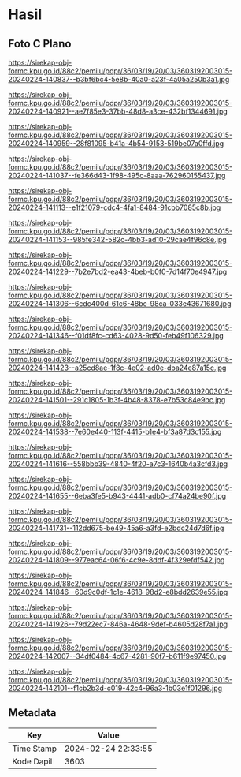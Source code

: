 # Hasil

## Foto C Plano

https://sirekap-obj-formc.kpu.go.id/88c2/pemilu/pdpr/36/03/19/20/03/3603192003015-20240224-140837--b3bf6bc4-5e8b-40a0-a23f-4a05a250b3a1.jpg

https://sirekap-obj-formc.kpu.go.id/88c2/pemilu/pdpr/36/03/19/20/03/3603192003015-20240224-140921--ae7f85e3-37bb-48d8-a3ce-432bf1344691.jpg

https://sirekap-obj-formc.kpu.go.id/88c2/pemilu/pdpr/36/03/19/20/03/3603192003015-20240224-140959--28f81095-b41a-4b54-9153-519be07a0ffd.jpg

https://sirekap-obj-formc.kpu.go.id/88c2/pemilu/pdpr/36/03/19/20/03/3603192003015-20240224-141037--fe366d43-1f98-495c-8aaa-762960155437.jpg

https://sirekap-obj-formc.kpu.go.id/88c2/pemilu/pdpr/36/03/19/20/03/3603192003015-20240224-141113--e1f21079-cdc4-4fa1-8484-91cbb7085c8b.jpg

https://sirekap-obj-formc.kpu.go.id/88c2/pemilu/pdpr/36/03/19/20/03/3603192003015-20240224-141153--985fe342-582c-4bb3-ad10-29cae4f96c8e.jpg

https://sirekap-obj-formc.kpu.go.id/88c2/pemilu/pdpr/36/03/19/20/03/3603192003015-20240224-141229--7b2e7bd2-ea43-4beb-b0f0-7d14f70e4947.jpg

https://sirekap-obj-formc.kpu.go.id/88c2/pemilu/pdpr/36/03/19/20/03/3603192003015-20240224-141306--6cdc400d-61c6-48bc-98ca-033e43671680.jpg

https://sirekap-obj-formc.kpu.go.id/88c2/pemilu/pdpr/36/03/19/20/03/3603192003015-20240224-141346--f01df8fc-cd63-4028-9d50-feb49f106329.jpg

https://sirekap-obj-formc.kpu.go.id/88c2/pemilu/pdpr/36/03/19/20/03/3603192003015-20240224-141423--a25cd8ae-1f8c-4e02-ad0e-dba24e87a15c.jpg

https://sirekap-obj-formc.kpu.go.id/88c2/pemilu/pdpr/36/03/19/20/03/3603192003015-20240224-141501--291c1805-1b3f-4b48-8378-e7b53c84e9bc.jpg

https://sirekap-obj-formc.kpu.go.id/88c2/pemilu/pdpr/36/03/19/20/03/3603192003015-20240224-141538--7e60e440-113f-4415-b1e4-bf3a87d3c155.jpg

https://sirekap-obj-formc.kpu.go.id/88c2/pemilu/pdpr/36/03/19/20/03/3603192003015-20240224-141616--558bbb39-4840-4f20-a7c3-1640b4a3cfd3.jpg

https://sirekap-obj-formc.kpu.go.id/88c2/pemilu/pdpr/36/03/19/20/03/3603192003015-20240224-141655--6eba3fe5-b943-4441-adb0-cf74a24be90f.jpg

https://sirekap-obj-formc.kpu.go.id/88c2/pemilu/pdpr/36/03/19/20/03/3603192003015-20240224-141731--112dd675-be49-45a6-a3fd-e2bdc24d7d6f.jpg

https://sirekap-obj-formc.kpu.go.id/88c2/pemilu/pdpr/36/03/19/20/03/3603192003015-20240224-141809--977eac64-06f6-4c9e-8ddf-4f329efdf542.jpg

https://sirekap-obj-formc.kpu.go.id/88c2/pemilu/pdpr/36/03/19/20/03/3603192003015-20240224-141846--60d9c0df-1c1e-4618-98d2-e8bdd2639e55.jpg

https://sirekap-obj-formc.kpu.go.id/88c2/pemilu/pdpr/36/03/19/20/03/3603192003015-20240224-141926--79d22ec7-846a-4648-9def-b4605d28f7a1.jpg

https://sirekap-obj-formc.kpu.go.id/88c2/pemilu/pdpr/36/03/19/20/03/3603192003015-20240224-142007--34df0484-4c67-4281-90f7-b611f9e97450.jpg

https://sirekap-obj-formc.kpu.go.id/88c2/pemilu/pdpr/36/03/19/20/03/3603192003015-20240224-142101--f1cb2b3d-c019-42c4-96a3-1b03e1f01296.jpg


## Metadata

| Key        | Value               |
| ---------- | ------------------- |
| Time Stamp | 2024-02-24 22:33:55 |
| Kode Dapil | 3603                |



